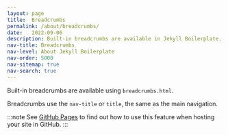 ```yaml
---
layout: page
title:  Breadcrumbs
permalink: /about/breadcrumbs/
date:   2022-09-06
description: Built-in breadcrumbs are available in Jekyll Boilerplate.
nav-title: Breadcrumbs
nav-level: About Jekyll Boilerplate
nav-order: 5000
nav-sitemap: true
nav-search: true
---
```


Built-in breadcrumbs are available using `breadcrumbs.html`.

Breadcrumbs use the `nav-title` or `title`, the same as the main navigation.

:::note
See [GitHub Pages](/about/github-pages/) to find out how to use this feature when hosting your site in GitHub.
:::